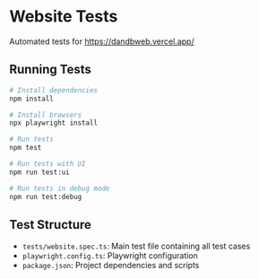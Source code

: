# Website Tests

Automated tests for https://dandbweb.vercel.app/

## Running Tests

```bash
# Install dependencies
npm install

# Install browsers
npx playwright install

# Run tests
npm test

# Run tests with UI
npm run test:ui

# Run tests in debug mode
npm run test:debug
```

## Test Structure

- `tests/website.spec.ts`: Main test file containing all test cases
- `playwright.config.ts`: Playwright configuration
- `package.json`: Project dependencies and scripts